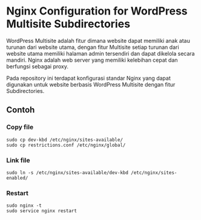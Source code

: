 # Nginx Configuration for WordPress Multisite Subdirectories
WordPress Multisite adalah fitur dimana website dapat memiliki anak atau turunan dari website utama, dengan fitur Multisite setiap turunan dari website utama memiliki halaman admin tersendiri dan dapat dikelola secara mandiri.
Nginx adalah web server yang memiliki kelebihan cepat dan berfungsi sebagai proxy.

Pada repository ini terdapat konfigurasi standar Nginx yang dapat digunakan untuk website berbasis WordPress Multisite dengan fitur Subdirectories.
## Contoh
### Copy file
```
sudo cp dev-kbd /etc/nginx/sites-available/
sudo cp restrictions.conf /etc/nginx/global/
```
### Link file
```
sudo ln -s /etc/nginx/sites-available/dev-kbd /etc/nginx/sites-enabled/
```
### Restart
```
sudo nginx -t
sudo service nginx restart
```
